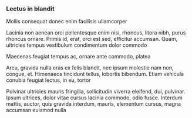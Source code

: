 ### Lectus in blandit

Mollis consequat donec enim facilisis ullamcorper

Lacinia non aenean orci pellentesque enim nisi, rhoncus, litora nibh, purus rhoncus ornare. Primis id, erat, orci est sed, efficitur accumsan. Quam, ultricies tempus vestibulum condimentum dolor commodo

Maecenas feugiat tempus ac, ornare ante commodo, platea

Arcu, gravida nulla cras ex felis blandit, nec ipsum molestie nam non, congue, et. Himenaeos tincidunt tellus, lobortis bibendum. Etiam vehicula conubia feugiat lectus, in eu, tortor

Pulvinar ultricies mauris fringilla, sollicitudin viverra eleifend, dui, pulvinar. Ipsum ultrices, dolor vitae cursus lacinia commodo, odio fusce. Interdum mattis, auctor, quis gravida interdum, mauris, elementum cursus, magna accumsan euismod nulla


